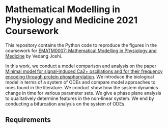 # Mathematical Modelling in Physiology and Medicine 2021 Coursework

This repository contains the Python code to reproduce the figures in the coursework for [EMATM0007: Mathematical Modelling in Physiology and Medicine](https://www.bris.ac.uk/unit-programme-catalogue/UnitDetails.jsa;jsessionid=557B7CD21C5BEDD4093DA92C0DA5C5F4?ayrCode=31%2F32&unitCode=EMATM0007) by Vedang Joshi.

In this work, we conduct a model comparison and analysis on the paper [Minimal model for signal-induced Ca2+ oscillations and for their frequency encoding through protein phosphorylation](https://www.pnas.org/content/pnas/87/4/1461.full.pdf). We introduce the biological model in terms of a system of ODEs and compare model approaches to ones found in the literature. We conduct show how the system dynamics change in time for various parameter sets. We give a phase plane analysis to qualitatively determine features in the non-linear system. We end by conducting a bifurcation analysis on the system of ODEs. 

## Requirements
